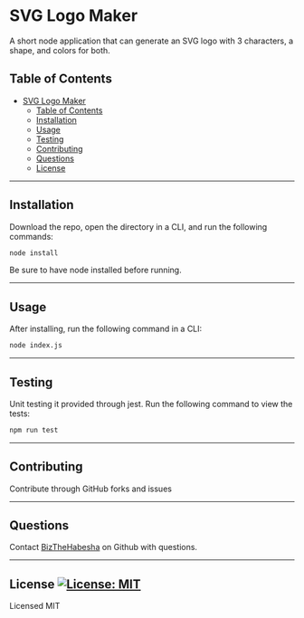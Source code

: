 # SVG Logo Maker
A short node application that can generate an SVG logo with 3 characters, a shape, and colors for both.
## Table of Contents
- [SVG Logo Maker](#svg-logo-maker)
  - [Table of Contents](#table-of-contents)
  - [Installation](#installation)
  - [Usage](#usage)
  - [Testing](#testing)
  - [Contributing](#contributing)
  - [Questions](#questions)
  - [License ](#license-)
___
## Installation
Download the repo, open the directory in a CLI, and run the following commands:  
```bash  
node install
```  
Be sure to have node installed before running.
___
## Usage
After installing, run the following command in a CLI:  
```bash  
node index.js  
```
___
## Testing
Unit testing it provided through jest. Run the following command to view the tests:  
```bash  
npm run test  
```
___
## Contributing
Contribute through GitHub forks and issues
___
## Questions
Contact [BizTheHabesha](https://github.com/BizTheHabesha) on Github with questions.
___
## License [![License: MIT](https://img.shields.io/badge/License-MIT-yellow.svg)](https://opensource.org/licenses/MIT)
Licensed MIT  


